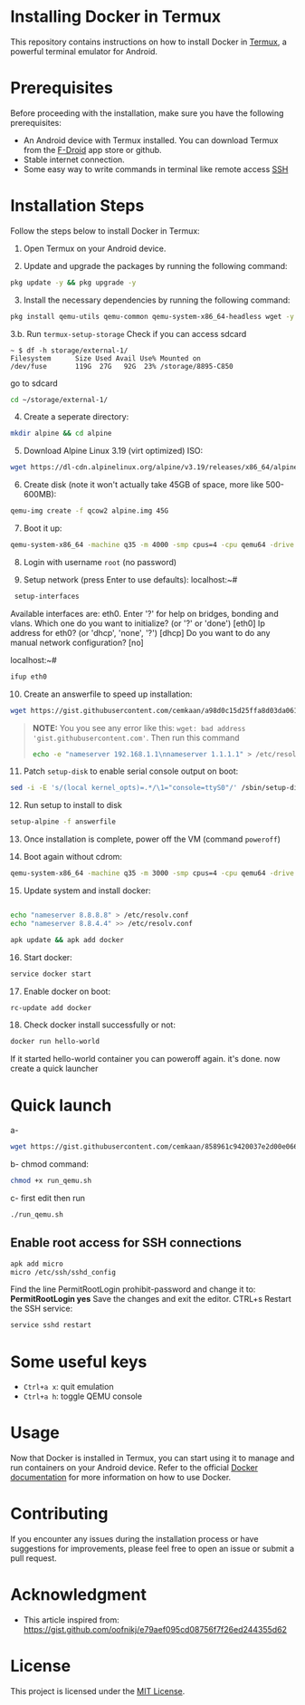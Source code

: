 # Installing Docker in Termux
This repository contains instructions on how to install Docker in [Termux](https://termux.com/), a powerful terminal emulator for Android.

# Prerequisites
Before proceeding with the installation, make sure you have the following prerequisites:
- An Android device with Termux installed. You can download Termux from the [F-Droid](https://f-droid.org/packages/com.termux/) app store or github.
- Stable internet connection.
- Some easy way to write commands in terminal like remote access [SSH](https://wiki.termux.com/wiki/Remote_Access#Using_the_SSH_server)

# Installation Steps
Follow the steps below to install Docker in Termux:
1. Open Termux on your Android device.

2. Update and upgrade the packages by running the following command:
```bash
pkg update -y && pkg upgrade -y
```

3. Install the necessary dependencies by running the following command:
```bash
pkg install qemu-utils qemu-common qemu-system-x86_64-headless wget -y
```
3.b. Run `termux-setup-storage` Check if you can access sdcard
```ash
~ $ df -h storage/external-1/
Filesystem      Size Used Avail Use% Mounted on
/dev/fuse       119G  27G   92G  23% /storage/8895-C850
```
go to sdcard
```bash
cd ~/storage/external-1/
```
4. Create a seperate directory:
```bash
mkdir alpine && cd alpine
```

5. Download Alpine Linux 3.19 (virt optimized) ISO:
```bash
wget https://dl-cdn.alpinelinux.org/alpine/v3.19/releases/x86_64/alpine-virt-3.19.4-x86_64.iso
```

6. Create disk (note it won't actually take 45GB of space, more like 500-600MB):
```bash
qemu-img create -f qcow2 alpine.img 45G
```

7. Boot it up:
```bash
qemu-system-x86_64 -machine q35 -m 4000 -smp cpus=4 -cpu qemu64 -drive if=pflash,format=raw,read-only=on,file=$PREFIX/share/qemu/edk2-x86_64-code.fd -netdev user,id=n1,dns=8.8.8.8,hostfwd=tcp::2222-:22 -device virtio-net,netdev=n1 -cdrom alpine-virt-3.19.4-x86_64.iso -nographic alpine.img
```

8. Login with username ``root`` (no password)

9. Setup network (press Enter to use defaults):
   localhost:~#
```bash
 setup-interfaces
```
 Available interfaces are: eth0.
 Enter '?' for help on bridges, bonding and vlans.
 Which one do you want to initialize? (or '?' or 'done') [eth0]
 Ip address for eth0? (or 'dhcp', 'none', '?') [dhcp]
 Do you want to do any manual network configuration? [no]
 
localhost:~# 
```bash
ifup eth0
```

10. Create an answerfile to speed up installation:
```bash
wget https://gist.githubusercontent.com/cemkaan/a98d0c15d25ffa8d03da061a386b7879/raw/8759833ee329b2b8407461f5a6c7d7244d53a413/answerfile
```
> **NOTE:** You you see any error like this: ``wget: bad address 'gist.githubusercontent.com'``. Then run this command
> ```bash
> echo -e "nameserver 192.168.1.1\nnameserver 1.1.1.1" > /etc/resolv.conf
> ```

11. Patch ``setup-disk`` to enable serial console output on boot:
```bash
sed -i -E 's/(local kernel_opts)=.*/\1="console=ttyS0"/' /sbin/setup-disk
```

12. Run setup to install to disk
```bash
setup-alpine -f answerfile
```

13. Once installation is complete, power off the VM (command ``poweroff``)

14. Boot again without cdrom:
```bash
qemu-system-x86_64 -machine q35 -m 3000 -smp cpus=4 -cpu qemu64 -drive if=pflash,format=raw,read-only=on,file=$PREFIX/share/qemu/edk2-x86_64-code.fd -netdev user,id=n1,dns=8.8.8.8,hostfwd=tcp::2222-:22 -device virtio-net,netdev=n1 -nographic alpine.img

```

15. Update system and install docker:
```bash

echo "nameserver 8.8.8.8" > /etc/resolv.conf
echo "nameserver 8.8.4.4" >> /etc/resolv.conf

apk update && apk add docker
```

16. Start docker:
```bash
service docker start
```

17. Enable docker on boot:
```bash
rc-update add docker
```

18. Check docker install successfully or not:
```bash
docker run hello-world
```
If it started hello-world container you can poweroff again. it's done.
now create a quick launcher 

# Quick launch
a- 
```bash
wget https://gist.githubusercontent.com/cemkaan/858961c9420037e2d00e0668563963d5/raw/dd4cd3b9a09bb8d88924299abc4c4e28a917a5e7/run_qemu.sh
```


b- chmod command: 
```bash
chmod +x run_qemu.sh
```
c-  first edit then run
```bash
./run_qemu.sh
```
## Enable root access for SSH connections

```bash
apk add micro
micro /etc/ssh/sshd_config
```
Find the line PermitRootLogin prohibit-password and change it to:
**PermitRootLogin yes**
Save the changes and exit the editor. CTRL+s
Restart the SSH service:
```bash
service sshd restart
```
# Some useful keys
- ``Ctrl+a x``: quit emulation
- ``Ctrl+a h``: toggle QEMU console

# Usage
Now that Docker is installed in Termux, you can start using it to manage and run containers on your Android device. Refer to the official [Docker documentation](https://docs.docker.com/) for more information on how to use Docker.

# Contributing
If you encounter any issues during the installation process or have suggestions for improvements, please feel free to open an issue or submit a pull request.

# Acknowledgment
- This article inspired from: https://gist.github.com/oofnikj/e79aef095cd08756f7f26ed244355d62

# License
This project is licensed under the [MIT License](LICENSE).
